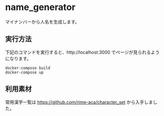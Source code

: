 # name_generator
マイナンバーから人名を生成します。

## 実行方法
下記のコマンドを実行すると、http://localhost:3000 でページが見られるようになります。
```
docker-compose build
docker-compose up 
```


## 利用素材
常用漢字一覧は https://github.com/rime-aca/character_set から入手しました。